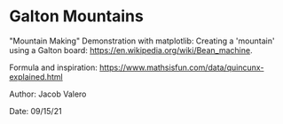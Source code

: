 # Galton Mountains

"Mountain Making" Demonstration with matplotlib: Creating a 'mountain' using a
Galton board: https://en.wikipedia.org/wiki/Bean_machine. 

Formula and inspiration: https://www.mathsisfun.com/data/quincunx-explained.html

Author: Jacob Valero

Date: 09/15/21
